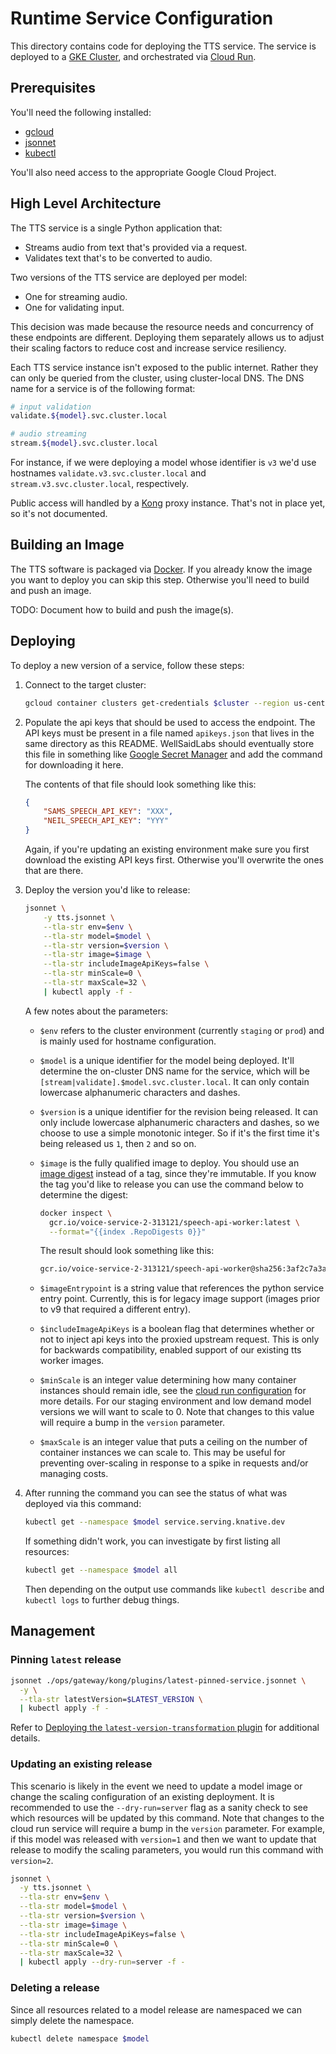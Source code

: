 # Runtime Service Configuration

This directory contains code for deploying the TTS service. The service is
deployed to a [GKE Cluster](https://cloud.google.com/kubernetes-engine),
and orchestrated via [Cloud Run](https://cloud.google.com/run).

## Prerequisites

You'll need the following installed:

- [gcloud](https://cloud.google.com/sdk/docs/quickstart)
- [jsonnet](https://github.com/google/jsonnet#packages)
- [kubectl](https://kubernetes.io/docs/tasks/tools/)

You'll also need access to the appropriate Google Cloud Project.

## High Level Architecture

The TTS service is a single Python application that:

- Streams audio from text that's provided via a request.
- Validates text that's to be converted to audio.

Two versions of the TTS service are deployed per model:

- One for streaming audio.
- One for validating input.

This decision was made because the resource needs and concurrency of these
endpoints are different. Deploying them separately allows us to adjust
their scaling factors to reduce cost and increase service resiliency.

Each TTS service instance isn't exposed to the public internet. Rather they
can only be queried from the cluster, using cluster-local DNS. The
DNS name for a service is of the following format:

```bash
# input validation
validate.${model}.svc.cluster.local

# audio streaming
stream.${model}.svc.cluster.local
```

For instance, if we were deploying a model whose identifier is `v3` we'd use
hostnames `validate.v3.svc.cluster.local` and `stream.v3.svc.cluster.local`,
respectively.

Public access will handled by a [Kong](https://konghq.com/) proxy instance.
That's not in place yet, so it's not documented.

## Building an Image

The TTS software is packaged via [Docker](https://docker.com). If
you already know the image you want to deploy you can skip this step.
Otherwise you'll need to build and push an image.

TODO: Document how to build and push the image(s).

## Deploying

To deploy a new version of a service, follow these steps:

1. Connect to the target cluster:

    ```bash
    gcloud container clusters get-credentials $cluster --region us-central1
    ```

1. Populate the api keys that should be used to access the endpoint.
   The API keys must be present in a file named `apikeys.json` that lives
   in the same directory as this README. WellSaidLabs should eventually store
   this file in something like [Google Secret Manager](https://cloud.google.com/secret-manager)
   and add the command for downloading it here.

   The contents of that file should look something like this:

    ```json
    {
        "SAMS_SPEECH_API_KEY": "XXX",
        "NEIL_SPEECH_API_KEY": "YYY"
    }
    ```

    Again, if you're updating an existing environment make sure you first download the
    existing API keys first. Otherwise you'll overwrite the ones that are there.

1. Deploy the version you'd like to release:

    ```bash
    jsonnet \
        -y tts.jsonnet \
        --tla-str env=$env \
        --tla-str model=$model \
        --tla-str version=$version \
        --tla-str image=$image \
        --tla-str includeImageApiKeys=false \
        --tla-str minScale=0 \
        --tla-str maxScale=32 \
        | kubectl apply -f -
    ```

    A few notes about the parameters:

    - `$env` refers to the cluster environment (currently `staging` or `prod`)
      and is mainly used for hostname configuration.

    - `$model` is a unique identifier for the model being deployed. It'll
      determine the on-cluster DNS name for the service, which will be
      `[stream|validate].$model.svc.cluster.local`. It can only contain
      lowercase alphanumeric characters and dashes.

    - `$version` is a unique identifier for the revision being released.
      It can only include lowercase alphanumeric characters and dashes,
      so we choose to use a simple monotonic integer. So if it's the first
      time it's being released us `1`, then `2` and so on.

    - `$image` is the fully qualified image to deploy. You should use an
      [image digest](https://cloud.google.com/architecture/using-container-images)
      instead of a tag, since they're immutable. If you know the tag you'd
      like to release you can use the command below to determine the
      digest:

      ```bash
      docker inspect \
        gcr.io/voice-service-2-313121/speech-api-worker:latest \
        --format="{{index .RepoDigests 0}}"
      ```

      The result should look something like this:

      ```bash
      gcr.io/voice-service-2-313121/speech-api-worker@sha256:3af2c7a3a88806e0ff5e5c0659ab6a97c42eba7f6e5d61e33dbc9244163e17d3
      ```

    - `$imageEntrypoint` is a string value that references the python service entry point.
      Currently, this is for legacy image support (images prior to v9 that required a different entry).

    - `$includeImageApiKeys` is a boolean flag that determines whether or not to
      inject api keys into the proxied upstream request. This is only for backwards
      compatibility, enabled support of our existing tts worker images.

    - `$minScale` is an integer value determining how many container instances
      should remain idle, see the [cloud run configuration](https://cloud.google.com/run/docs/configuring/min-instances) for more details. For our staging environment and low demand model versions we will want to scale to 0. Note that changes to this value will require a bump in the `version` parameter.

    - `$maxScale` is an integer value that puts a ceiling on the number of container
      instances we can scale to. This may be useful for preventing over-scaling in
      response to a spike in requests and/or managing costs.

1. After running the command you can see the status of what was deployed via
   this command:

    ```bash
    kubectl get --namespace $model service.serving.knative.dev
    ```

    If something didn't work, you can investigate by first listing all
    resources:

    ```bash
    kubectl get --namespace $model all
    ```

    Then depending on the output use commands like `kubectl describe`
    and `kubectl logs` to further debug things.

## Management

### Pinning `latest` release

```bash
jsonnet ./ops/gateway/kong/plugins/latest-pinned-service.jsonnet \
  -y \
  --tla-str latestVersion=$LATEST_VERSION \
  | kubectl apply -f -
```

Refer to [Deploying the `latest-version-transformation` plugin](../gateway/README.md)
for additional details.

### Updating an existing release

This scenario is likely in the event we need to update a model image or change
the scaling configuration of an existing deployment. It is recommended to use
the `--dry-run=server` flag as a sanity check to see which resources will be
updated by this command. Note that changes to the cloud run service will require
a bump in the `version` parameter. For example, if this model was released with
`version=1` and then we want to update that release to modify the scaling
parameters, you would run this command with `version=2`.

```bash
jsonnet \
  -y tts.jsonnet \
  --tla-str env=$env \
  --tla-str model=$model \
  --tla-str version=$version \
  --tla-str image=$image \
  --tla-str includeImageApiKeys=false \
  --tla-str minScale=0 \
  --tla-str maxScale=32 \
  | kubectl apply --dry-run=server -f -
```

### Deleting a release

Since all resources related to a model release are namespaced we can simply
delete the namespace.

```bash
kubectl delete namespace $model
```

